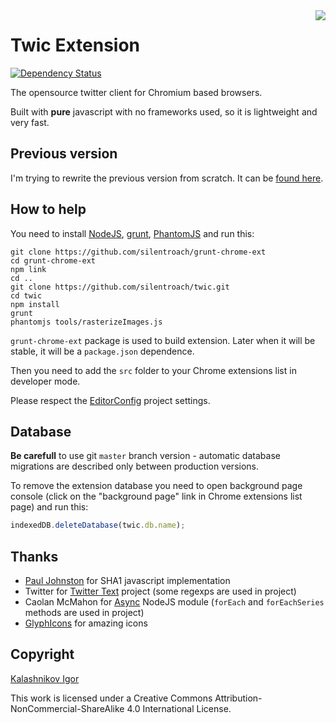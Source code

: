 <img src="https://rawgithub.com/silentroach/twic/master/src/img/logo.svg" align="right" />

# Twic Extension
[![Dependency Status](https://gemnasium.com/silentroach/twic.png)](https://gemnasium.com/silentroach/twic)

The opensource twitter client for Chromium based browsers.

Built with **pure** javascript with no frameworks used, so it is lightweight and very fast.

## Previous version

I'm trying to rewrite the previous version from scratch. It can be [found here](https://github.com/silentroach/twic-archived).

## How to help

You need to install [NodeJS](http://nodejs.org/), [grunt](http://gruntjs.com/getting-started), [PhantomJS](http://phantomjs.org/) and run this:

```shell
git clone https://github.com/silentroach/grunt-chrome-ext
cd grunt-chrome-ext
npm link
cd ..
git clone https://github.com/silentroach/twic.git
cd twic
npm install
grunt
phantomjs tools/rasterizeImages.js
```

`grunt-chrome-ext` package is used to build extension. Later when it will be stable, it will be a `package.json` dependence.

Then you need to add the `src` folder to your Chrome extensions list in developer mode.

Please respect the [EditorConfig](http://editorconfig.org/) project settings.

## Database

**Be carefull** to use git `master` branch version - automatic database migrations are described only between production versions.

To remove the extension database you need to open background page console (click on the "background page" link in Chrome extensions list page) and run this:

```js
indexedDB.deleteDatabase(twic.db.name);
```

## Thanks

* [Paul Johnston](http://pajhome.org.uk) for SHA1 javascript implementation
* Twitter for [Twitter Text](https://github.com/twitter/twitter-text-js) project (some regexps are used in project)
* Caolan McMahon for [Async](https://github.com/caolan/async) NodeJS module (`forEach` and `forEachSeries` methods are used in project)
* [GlyphIcons](http://glyphicons.com/) for amazing icons

## Copyright

[Kalashnikov Igor](mailto:igor.kalashnikov@me.com)

This work is licensed under a Creative Commons Attribution-NonCommercial-ShareAlike 4.0 International License.
